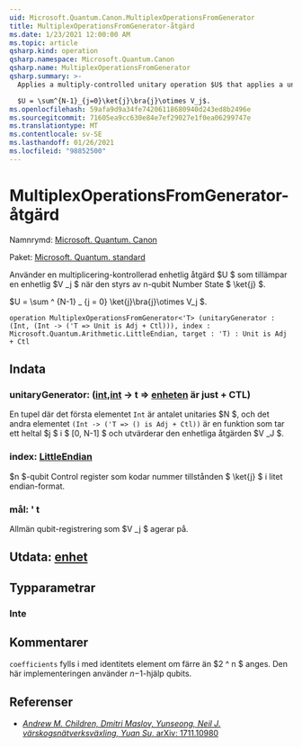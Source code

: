 ```yaml
---
uid: Microsoft.Quantum.Canon.MultiplexOperationsFromGenerator
title: MultiplexOperationsFromGenerator-åtgärd
ms.date: 1/23/2021 12:00:00 AM
ms.topic: article
qsharp.kind: operation
qsharp.namespace: Microsoft.Quantum.Canon
qsharp.name: MultiplexOperationsFromGenerator
qsharp.summary: >-
  Applies a multiply-controlled unitary operation $U$ that applies a unitary $V_j$ when controlled by n-qubit number state $\ket{j}$.

  $U = \sum^{N-1}_{j=0}\ket{j}\bra{j}\otimes V_j$.
ms.openlocfilehash: 59afa9d9a34fe74206118680940d243ed8b2496e
ms.sourcegitcommit: 71605ea9cc630e84e7ef29027e1f0ea06299747e
ms.translationtype: MT
ms.contentlocale: sv-SE
ms.lasthandoff: 01/26/2021
ms.locfileid: "98852500"
---
```

# <a name="multiplexoperationsfromgenerator-operation"></a>MultiplexOperationsFromGenerator-åtgärd

Namnrymd: [Microsoft. Quantum. Canon](xref:Microsoft.Quantum.Canon)

Paket: [Microsoft. Quantum. standard](https://nuget.org/packages/Microsoft.Quantum.Standard)


Använder en multiplicering-kontrollerad enhetlig åtgärd $U $ som tillämpar en enhetlig $V _j $ när den styrs av n-qubit Number State $ \ket{j} $.

$U = \sum ^ {N-1} _ {j = 0} \ket{j}\bra{j}\otimes V_j $.

```qsharp
operation MultiplexOperationsFromGenerator<'T> (unitaryGenerator : (Int, (Int -> ('T => Unit is Adj + Ctl))), index : Microsoft.Quantum.Arithmetic.LittleEndian, target : 'T) : Unit is Adj + Ctl
```


## <a name="input"></a>Indata

### <a name="unitarygenerator--intint---t--unit--is-adj--ctl"></a>unitaryGenerator: ([int](xref:microsoft.quantum.lang-ref.int),[int](xref:microsoft.quantum.lang-ref.int) -> t => [enheten](xref:microsoft.quantum.lang-ref.unit)  är just + CTL)

En tupel där det första elementet `Int` är antalet unitaries $N $, och det andra elementet `(Int -> ('T => () is Adj + Ctl))` är en funktion som tar ett heltal $j $ i $ [0, N-1] $ och utvärderar den enhetliga åtgärden $V _J $.


### <a name="index--littleendian"></a>index: [LittleEndian](xref:Microsoft.Quantum.Arithmetic.LittleEndian)

$n $-qubit Control register som kodar nummer tillstånden $ \ket{j} $ i litet endian-format.


### <a name="target--t"></a>mål: ' t

Allmän qubit-registrering som $V _j $ agerar på.



## <a name="output--unit"></a>Utdata: [enhet](xref:microsoft.quantum.lang-ref.unit)



## <a name="type-parameters"></a>Typparametrar

### <a name="t"></a>Inte



## <a name="remarks"></a>Kommentarer

`coefficients` fylls i med identitets element om färre än $2 ^ n $ anges. Den här implementeringen använder $n-$1-hjälp qubits.

## <a name="references"></a>Referenser

- [*Andrew M. Children, Dmitri Maslov, Yunseong, Neil J. värskogsnätverksväxling, Yuan Su*, arXiv: 1711.10980](https://arxiv.org/abs/1711.10980)